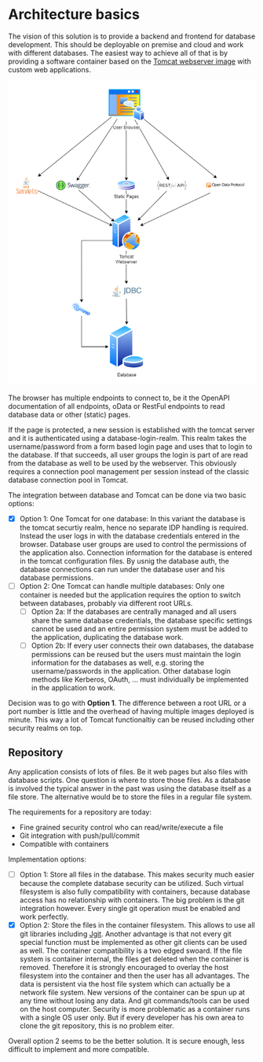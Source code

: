# Architecture basics

The vision of this solution is to provide a backend and frontend for database development. This should be deployable on premise and cloud and work with different databases. The easiest way to achieve all of that is by providing a software container based on the [Tomcat webserver image](https://hub.docker.com/_/tomcat) with custom web applications.

![Architecture Diagram](_media/CICD_Architecture.drawio.png)

The browser has multiple endpoints to connect to, be it the OpenAPI documentation of all endpoints, oData or RestFul endpoints to read database data or other (static) pages.

If the page is protected, a new session is established with the tomcat server and it is authenticated using a database-login-realm. This realm takes the username/password from a form based login page and uses that to login to the database. If that succeeds, all user groups the login is part of are read from the database as well to be used by the webserver. This obviously requires a connection pool management per session instead of the classic database connection pool in Tomcat.

The integration between database and Tomcat can be done via two basic options:

- [x] Option 1: One Tomcat for one database: In this variant the database is the tomcat securtiy realm, hence no separate IDP handling is required. Instead the user logs in with the database credentials entered in the browser. Database user groups are used to control the permissions of the application also. Connection information for the database is entered in the tomcat configuration files. By usnig the database auth, the database connections can run under the database user and his database permissions.
- [ ] Option 2: One Tomcat can handle multiple databases: Only one container is needed but the application requires the option to switch between databases, probably via different root URLs.
  - [ ] Option 2a: If the databases are centrally managed and all users share the same database credentials, the database specific settings cannot be used and an entire permission system must be added to the application, duplicating the database work.
  - [ ] Option 2b: If every user connects their own databases, the database permissions can be reused but the users must maintain the login information for the databases as well, e.g. storing the username/passwords in the application. Other database login methods like Kerberos, OAuth, ... must individually be implemented in the application to work.

Decision was to go with **Option 1**. The difference between a root URL or a port number is little and the overhead of having multiple images deployed is minute. This way a lot of Tomcat functionaltiy can be reused including other security realms on top.

## Repository

Any application consists of lots of files. Be it web pages but also files with database scripts. One question is where to store those files. As a database is involved the typical answer in the past was using the database itself as a file store. The alternative would be to store the files in a regular file system.

The requirements for a repository are today:

- Fine grained security control who can read/write/execute a file
- Git integration with push/pull/commit
- Compatible with containers

Implementation options:

- [ ] Option 1: Store all files in the database. This makes security much easier because the complete database security can be utilized. Such virtual filesystem is also fully compatibility with containers, because database access has no relationship with containers. The big problem is the git integration however. Every single git operation must be enabled and work perfectly.
- [x] Option 2: Store the files in the container filesystem. This allows to use all git libraries including [Jgit](https://wiki.eclipse.org/JGit/User_Guide). Another advantage is that not every git special function must be implemented as other git clients can be used as well. The container compatibility is a two edged swoard. If the file system is container internal, the files get deleted when the container is removed. Therefore it is strongly encouraged to overlay the host filesystem into the container and then the user has all advantages. The data is persistent via the host file system which can actually be a network file system. New versions of the container can be spun up at any time without losing any data. And git commands/tools can be used on the host computer. Security is more problematic as a container runs with a single OS user only. But if every developer has his own area to clone the git repository, this is no problem eiter.

Overall option 2 seems to be the better solution. It is secure enough, less difficult to implement and more compatible.
